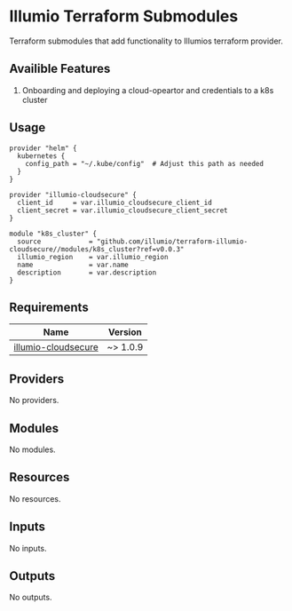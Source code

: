 # Illumio Terraform Submodules
Terraform submodules that add functionality to Illumios terraform provider.


## Availible Features
1. Onboarding and deploying a cloud-opeartor and credentials to a k8s cluster
   
## Usage

```
provider "helm" {
  kubernetes {
    config_path = "~/.kube/config"  # Adjust this path as needed
  }
}

provider "illumio-cloudsecure" {
  client_id     = var.illumio_cloudsecure_client_id
  client_secret = var.illumio_cloudsecure_client_secret
}

module "k8s_cluster" {
  source            = "github.com/illumio/terraform-illumio-cloudsecure//modules/k8s_cluster?ref=v0.0.3"
  illumio_region    = var.illumio_region
  name              = var.name
  description       = var.description
}
```

<!-- BEGIN_TF_DOCS -->
## Requirements

| Name | Version |
|------|---------|
| <a name="requirement_illumio-cloudsecure"></a> [illumio-cloudsecure](#requirement\_illumio-cloudsecure) | ~> 1.0.9 |

## Providers

No providers.

## Modules

No modules.

## Resources

No resources.

## Inputs

No inputs.

## Outputs

No outputs.
<!-- END_TF_DOCS -->